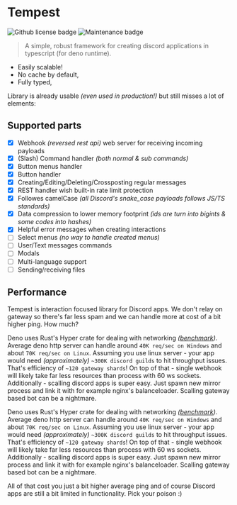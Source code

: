 # Tempest

<img alt="Github license badge" src="https://img.shields.io/github/license/Amatsagu/tempest" />
<img alt="Maintenance badge" src="https://img.shields.io/maintenance/yes/2024" />

> A simple, robust framework for creating discord applications in typescript (for deno runtime).

- Easily scalable!
- No cache by default,
- Fully typed,

Library is already usable _(even used in production!)_ but still misses a lot of elements:

## Supported parts

- [x] Webhook *(reversed rest api)* web server for receiving incoming payloads
- [x] (Slash) Command handler *(both normal & sub commands)*
- [x] Button menus handler
- [x] Button handler
- [x] Creating/Editing/Deleting/Crossposting regular messages
- [x] REST handler wish built-in rate limit protection
- [x] Followes camelCase *(all Discord's snake_case payloads follows JS/TS standards)*
- [x] Data compression to lower memory footprint *(ids are turn into bigints & some codes into hashes)*
- [x] Helpful error messages when creating interactions
- [ ] Select menus *(no way to handle created menus)*
- [ ] User/Text messages commands
- [ ] Modals
- [ ] Multi-language support
- [ ] Sending/receiving files

## Performance

Tempest is interaction focused library for Discord apps. We don't relay on gateway so there's far less spam and we can
handle more at cost of a bit higher ping. How much?

Deno uses Rust's Hyper crate for dealing with networking *([benchmark](https://deno.land/benchmarks#http-server-throughput))*.
Average deno http server can handle around `40K req/sec on Windows` and about `70K req/sec on Linux`.
Assuming you use linux server - your app would need *(approximately)* `~300K discord guilds` to hit throughput issues.
That's efficiency of `~120 gateway shards`!
On top of that - single webhook will likely take far less resources than process with 60 ws sockets.
Additionally - scalling discord apps is super easy.
Just spawn new mirror process and link it with for example nginx's balanceloader.
Scalling gateway based bot can be a nightmare.

Deno uses Rust's Hyper crate for dealing with networking
_([benchmark](https://deno.land/benchmarks#http-server-throughput))_. Average deno http server can handle around
`40K req/sec on Windows` and about `70K req/sec on Linux`. Assuming you use linux server - your app would need
_(approximately)_ `~300K discord guilds` to hit throughput issues. That's efficiency of `~120 gateway shards`! On top of
that - single webhook will likely take far less resources than process with 60 ws sockets. Additionally - scalling
discord apps is super easy. Just spawn new mirror process and link it with for example nginx's balanceloader. Scalling
gateway based bot can be a nightmare.

All of that cost you just a bit higher average ping and of course Discord apps are still a bit limited in functionality.
Pick your poison :)
